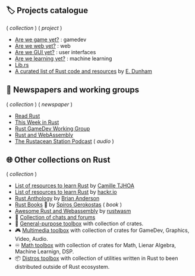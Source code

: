 
## :label: Projects catalogue

( _collection_ ) ( _project_ )

- [Are we game yet?](https://arewegameyet.rs/) : gamedev
- [Are we web yet?](https://www.arewewebyet.org/) : web
- [Are we GUI yet?](http://www.areweguiyet.com/) : user interfaces
- [Are we learning yet?](http://www.arewelearningyet.com/) : machine learning
- [Lib.rs](https://lib.rs/)
- [A curated list of Rust code and resources](https://github.com/rust-unofficial/awesome-rust) by [E. Dunham](https://github.com/edunham)

## :newspaper: Newspapers and working groups

( _collection_ ) ( _newspaper_ )

- [Read Rust](https://readrust.net/)
- [This Week in Rust](https://this-week-in-rust.org/)
- [Rust GameDev Working Group](https://gamedev.rs/)
- [Rust and WebAssembly](https://rustwasm.github.io/)
- [The Rustacean Station Podcast](https://rustacean-station.org/) ( _audio_ )

## :globe_with_meridians: Other collections on Rust

( _collection_ )

- [List of resources to learn Rust](https://github.com/ctjhoa/rust-learning) by [Camille TJHOA](https://github.com/ctjhoa)
- [List of resources to learn Rust](https://hackr.io/tutorials/learn-rust) by [hackr.io](https://hackr.io/)
- [Rust Anthology](https://github.com/brson/rust-anthology/blob/master/master-list.md) by [Brian Anderson](https://github.com/brson)
- [Rust Books](https://github.com/sger/RustBooks) :blue_book: by [Spiros Gerokostas](https://github.com/sger)  ( _book_ )
- [Awesome Rust and Webassembly](https://github.com/rustwasm/awesome-rust-and-webassembly)  by [rustwasm](https://github.com/rustwasm)
- :speech_balloon: [Collection of chats and forums](./Communities.md)
- :wrench: [General-purpose toolbox](./ToolboxGeneral.md) with collection of crates.
- :video_game: [Multimedia toolbox](./ToolboxMultimedia.md) with collection of crates for GameDev, Graphics, Video, Audio.
- :infinity: [Math toolbox](./ToolboxMath.md) with collection of crates for Math, Lienar Algebra, Machine Learnign, DSP.
- :package: [Distros toolbox](./ToolboxDistros.md) with collection of utilities written in Rust to been distributed outside of Rust ecosystem.
